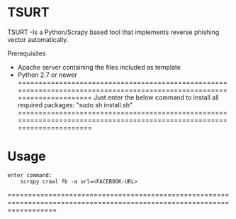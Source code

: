 TSURT
=====

TSURT -Is a Python/Scrapy based tool that implements reverse phishing vector automatically.


Prerequisites

- Apache server containing the files included as template
- Python 2.7 or newer
========================================================================================================================
    Just enter the below command to install all required packages:
        <command> "sudo sh install.sh"
========================================================================================================================


Usage
========================================================================================================================
    enter command:
        scrapy crawl fb -a url=<FACEBOOK-URL>
========================================================================================================================


